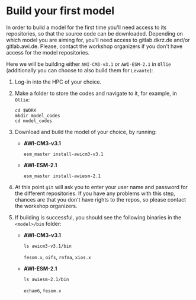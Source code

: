 Build your first model
======================

In order to build a model for the first time you'll need access to its repositories,
so that the source code can be downloaded. Depending on which model you are aiming for,
you'll need access to gitlab.dkrz.de and/or gitlab.awi.de. Please, contact the workshop
organizers if you don't have access for the model repositories.

Here we will be building either `AWI-CM3-v3.1` or `AWI-ESM-2.1` in `Ollie` (additionally you can
choose to also build them for `Levante`):

1. Log-in into the HPC of your choice.
2. Make a folder to store the codes and navigate to it, for example, in `Ollie`:
    ```
    cd $WORK
    mkdir model_codes
    cd model_codes
    ```
3. Download and build the model of your choice, by running:

    - **AWI-CM3-v3.1**
      ```
      esm_master install-awicm3-v3.1
      ```
    - **AWI-ESM-2.1**
      ```
      esm_master install-awiesm-2.1
      ```
4. At this point `git` will ask you to enter your user name and password for the different repositories.
    If you have any problems with this step, chances are that you don't have rights to the repos, so
    please contact the workshop organizers.
5. If building is successful, you should see the following binaries in the `<model>/bin` folder:

    - **AWI-CM3-v3.1**
      ```
      ls awicm3-v3.1/bin
      ```
      `fesom.x`, `oifs`, `rnfma`, `xios.x`
    
    - **AWI-ESM-2.1**
      ```
      ls awiesm-2.1/bin
      ```
      `echam6`, `fesom.x`
